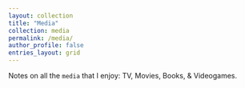 ```yaml
---
layout: collection
title: "Media"
collection: media
permalink: /media/
author_profile: false
entries_layout: grid
---
```


Notes on all the `media` that I enjoy: TV, Movies, Books, & Videogames.
